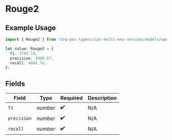 # Rouge2

## Example Usage

```typescript
import { Rouge2 } from "orq-poc-typescript-multi-env-version/models/operations";

let value: Rouge2 = {
  f1: 2795.18,
  precision: 4008.07,
  recall: 4684.76,
};
```

## Fields

| Field              | Type               | Required           | Description        |
| ------------------ | ------------------ | ------------------ | ------------------ |
| `f1`               | *number*           | :heavy_check_mark: | N/A                |
| `precision`        | *number*           | :heavy_check_mark: | N/A                |
| `recall`           | *number*           | :heavy_check_mark: | N/A                |